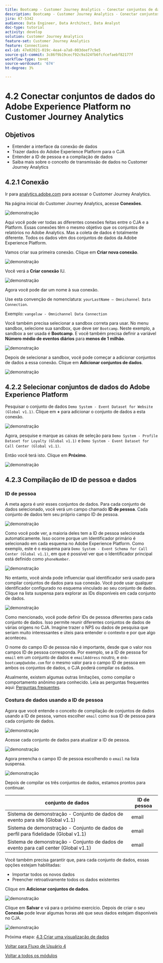 ```yaml
---
title: Bootcamp - Customer Journey Analytics - Conectar conjuntos de dados Adobe Experience Platform no Customer Journey Analytics
description: Bootcamp - Customer Journey Analytics - Conectar conjuntos de dados Adobe Experience Platform no Customer Journey Analytics
jira: KT-5342
audience: Data Engineer, Data Architect, Data Analyst
doc-type: tutorial
activity: develop
solution: Customer Journey Analytics
feature-set: Customer Journey Analytics
feature: Connections
exl-id: 47e02021-019c-4ea4-a7a8-003deef7c9e5
source-git-commit: 3c86f9b19cecf92c9a324fb6fcfcefaebf82177f
workflow-type: tm+mt
source-wordcount: '674'
ht-degree: 3%

---
```


# 4.2 Conectar conjuntos de dados do Adobe Experience Platform no Customer Journey Analytics

## Objetivos

- Entender a interface da conexão de dados
- Trazer dados do Adobe Experience Platform para o CJA
- Entender a ID de pessoa e a compilação de dados
- Saiba mais sobre o conceito de transmissão de dados no Customer Journey Analytics

## 4.2.1 Conexão

Ir para [analytics.adobe.com](https://analytics.adobe.com) para acessar o Customer Journey Analytics.

Na página inicial do Customer Journey Analytics, acesse **Conexões**.

![demonstração](./images/cja2.png)

Aqui você pode ver todas as diferentes conexões feitas entre o CJA e a Platform. Essas conexões têm o mesmo objetivo que os conjuntos de relatórios no Adobe Analytics. Mas a coleta de dados é totalmente diferente. Todos os dados vêm dos conjuntos de dados da Adobe Experience Platform.

Vamos criar sua primeira conexão. Clique em **Criar nova conexão**.

![demonstração](./images/cja4.png)

Você verá a **Criar conexão** IU.

![demonstração](./images/cja5.png)

Agora você pode dar um nome à sua conexão.

Use esta convenção de nomenclatura: `yourLastName – Omnichannel Data Connection`.

Exemplo: `vangeluw - Omnichannel Data Connection`

Você também precisa selecionar a sandbox correta para usar. No menu sandbox, selecione sua sandbox, que deve ser `Bootcamp`. Neste exemplo, a sandbox a ser usada é **Bootcamp**. E você também precisa definir a variável **Número médio de eventos diários** para **menos de 1 milhão**.

![demonstração](./images/cjasb.png)

Depois de selecionar a sandbox, você pode começar a adicionar conjuntos de dados a essa conexão. Clique em **Adicionar conjuntos de dados**.

![demonstração](./images/cjasb1.png)

## 4.2.2 Selecionar conjuntos de dados do Adobe Experience Platform

Pesquisar o conjunto de dados `Demo System - Event Dataset for Website (Global v1.1)`. Clique em **+** para adicionar o conjunto de dados a esta conexão.

![demonstração](./images/cja7.png)

Agora, pesquise e marque as caixas de seleção para `Demo System - Profile Dataset for Loyalty (Global v1.1)` e `Demo System - Event Dataset for Call Center (Global v1.1)`.

Então você terá isto. Clique em **Próximo**.

![demonstração](./images/cja9.png)

## 4.2.3 Compilação de ID de pessoa e dados

### ID de pessoa

A meta agora é unir esses conjuntos de dados. Para cada conjunto de dados selecionado, você verá um campo chamado **ID de pessoa**. Cada conjunto de dados tem seu próprio campo ID de pessoa.

![demonstração](./images/cja11.png)

Como você pode ver, a maioria deles tem a ID de pessoa selecionada automaticamente. Isso ocorre porque um Identificador primário é selecionado em cada esquema no Adobe Experience Platform. Como exemplo, este é o esquema para `Demo System - Event Schema for Call Center (Global v1.1)`, em que é possível ver que o Identificador principal está definido como `phoneNumber`.

![demonstração](./images/cja13.png)

No entanto, você ainda pode influenciar qual identificador será usado para compilar conjuntos de dados para sua conexão. Você pode usar qualquer identificador configurado no esquema vinculado ao seu conjunto de dados. Clique na lista suspensa para explorar as IDs disponíveis em cada conjunto de dados.

![demonstração](./images/cja14.png)

Como mencionado, você pode definir IDs de pessoa diferentes para cada conjunto de dados. Isso permite reunir diferentes conjuntos de dados de várias origens no CJA. Imagine trazer o NPS ou dados de pesquisa que seriam muito interessantes e úteis para entender o contexto e por que algo aconteceu.

O nome do campo ID de pessoa não é importante, desde que o valor nos campos ID de pessoa corresponda. Por exemplo, se a ID de pessoa for `email` em um conjunto de dados e `emailAddress` noutro, e `dnb-bootcamp@adobe.com` for o mesmo valor para o campo ID de pessoa em ambos os conjuntos de dados, o CJA poderá compilar os dados.

Atualmente, existem algumas outras limitações, como compilar o comportamento anônimo para conhecido. Leia as perguntas frequentes aqui: [Perguntas frequentes](https://experienceleague.adobe.com/docs/analytics-platform/using/cja-overview/cja-faq.html?lang=pt-BR).

### Costura de dados usando a ID de pessoa

Agora que você entende o conceito de compilação de conjuntos de dados usando a ID de pessoa, vamos escolher `email` como sua ID de pessoa para cada conjunto de dados.

![demonstração](./images/cja15.png)

Acesse cada conjunto de dados para atualizar a ID de pessoa.

![demonstração](./images/cja12a.png)

Agora preencha o campo ID de pessoa escolhendo o `email` na lista suspensa.

![demonstração](./images/cja17.png)

Depois de compilar os três conjuntos de dados, estamos prontos para continuar.

| conjunto de dados | ID de pessoa |
| ----------------- |-------------| 
| Sistema de demonstração - Conjunto de dados de evento para site (Global v1.1) | email |
| Sistema de demonstração - Conjunto de dados de perfil para fidelidade (Global v1.1) | email |
| Sistema de demonstração - Conjunto de dados de evento para call center (Global v1.1) | email |

Você também precisa garantir que, para cada conjunto de dados, essas opções estejam habilitadas:

- Importar todos os novos dados
- Preencher retroativamente todos os dados existentes

Clique em **Adicionar conjuntos de dados**.

![demonstração](./images/cja16.png)

Clique em **Salvar** e vá para o próximo exercício.
Depois de criar o seu **Conexão** pode levar algumas horas até que seus dados estejam disponíveis no CJA.

![demonstração](./images/cja20.png)

Próxima etapa: [4.3 Criar uma visualização de dados](./ex3.md)

[Voltar para Fluxo de Usuário 4](./uc4.md)

[Voltar a todos os módulos](./../../overview.md)
